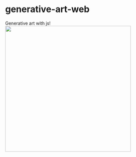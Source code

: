 # generative-art-web
Generative art with js!
<img height="400px" src="https://i.imgur.com/Xg6UZV6.png"/>
